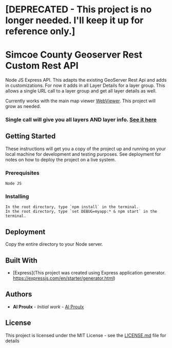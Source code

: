 # [DEPRECATED - This project is no longer needed.  I'll keep it up for reference only.] 

# Simcoe County Geoserver Rest Custom Rest API

Node JS Express API. This adapts the existing GeoServer Rest Api and adds in customizations. For now it adds in all Layer Details for a layer group.
This allows a single URL call to a layer group and get all layer details as well.

Currently works with the main map viewer [WebViewer](https://github.com/county-of-simcoe-gis/SimcoeCountyWebViewer). This project will grow as needed.

### Single call will give you all layers AND layer info. [See it here](https://opengis.simcoe.ca/geoserverRestApi/getLayerGroup/All%20Layers)

## Getting Started

These instructions will get you a copy of the project up and running on your local machine for development and testing purposes. See deployment for notes on how to deploy the project on a live system.

### Prerequisites

```
Node JS
```

### Installing

```
In the root directory, type `npm install` in the terminal.
In the root directory, type `set DEBUG=myapp:* & npm start` in the terminal.
```

## Deployment

Copy the entire directory to your Node server.

## Built With

- [Express](This project was created using Express application generator. https://expressjs.com/en/starter/generator.html)

## Authors

- **Al Proulx** - _Initial work_ - [Al Proulx](https://github.com/iquitwow)

## License

This project is licensed under the MIT License - see the [LICENSE.md](LICENSE.md) file for details
